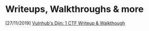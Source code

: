 # Writeups, Walkthroughs & more
[27/11/2019] [Vulnhub's Djin: 1 CTF Writeup & Walkthough](2019-11-27_Vulnhub_Djin1.md)

